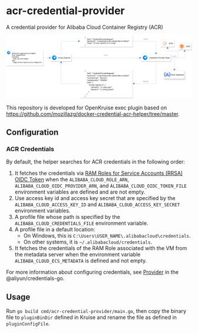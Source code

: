 # acr-credential-provider
A credential provider for Alibaba Cloud Container Registry (ACR)

![Work with kruise-daemon](docs/images/workflow.png)

This repository is developed for OpenKruise exec plugin based on https://github.com/mozillazg/docker-credential-acr-helper/tree/master.

## Configuration

### ACR Credentials

By default, the helper searches for ACR credentials in the following order:

1. It fetches the credentials via [RAM Roles for Service Accounts (RRSA) OIDC Token](https://www.alibabacloud.com/help/en/container-service-for-kubernetes/latest/use-rrsa-to-enforce-access-control)
   when the `ALIBABA_CLOUD_ROLE_ARN`, `ALIBABA_CLOUD_OIDC_PROVIDER_ARN`, and
   `ALIBABA_CLOUD_OIDC_TOKEN_FILE` environment variables are defined and are not empty.
2. Use access key id and access key secret that are specified by the `ALIBABA_CLOUD_ACCESS_KEY_ID` and
   `ALIBABA_CLOUD_ACCESS_KEY_SECRET` environment variables.
3. A profile file whose path is specified by the `ALIBABA_CLOUD_CREDENTIALS_FILE` environment variable.
4. A profile file in a default location:
   * On Windows, this is `C:\Users\USER_NAME\.alibabacloud\credentials`.
   * On other systems, it is `~/.alibabacloud/credentials`.
5. It fetches the credentials of the RAM Role associated with the VM from the metadata server when
   the environment variable `ALIBABA_CLOUD_ECS_METADATA` is defined and not empty.

For more information about configuring credentials, see [Provider](https://github.com/aliyun/credentials-go#provider)
in the @aliyun/credentials-go.

## Usage
Run `go build cmd/acr-credential-provider/main.go`, then copy the binary file to `pluginBinDir` defined in Kruise and rename the file as defined in `pluginConfigFile`.